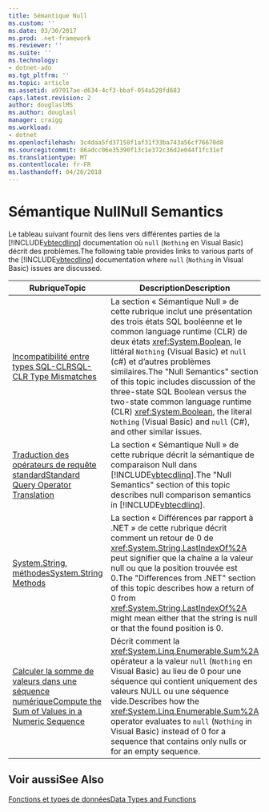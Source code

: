 ```yaml
---
title: Sémantique Null
ms.custom: ''
ms.date: 03/30/2017
ms.prod: .net-framework
ms.reviewer: ''
ms.suite: ''
ms.technology:
- dotnet-ado
ms.tgt_pltfrm: ''
ms.topic: article
ms.assetid: a97017ae-d634-4cf3-bbaf-054a528fd683
caps.latest.revision: 2
author: douglaslMS
ms.author: douglasl
manager: craigg
ms.workload:
- dotnet
ms.openlocfilehash: 3c4daa5fd37158f1af31f33ba743a56cf76670d8
ms.sourcegitcommit: 86adcc06e35390f13c1e372c36d2e044f1fc31ef
ms.translationtype: MT
ms.contentlocale: fr-FR
ms.lasthandoff: 04/26/2018
---
```

# <a name="null-semantics"></a><span data-ttu-id="3df3e-102">Sémantique Null</span><span class="sxs-lookup"><span data-stu-id="3df3e-102">Null Semantics</span></span>
<span data-ttu-id="3df3e-103">Le tableau suivant fournit des liens vers différentes parties de la [!INCLUDE[vbtecdlinq](../../../../../../includes/vbtecdlinq-md.md)] documentation où `null` (`Nothing` en Visual Basic) décrit des problèmes.</span><span class="sxs-lookup"><span data-stu-id="3df3e-103">The following table provides links to various parts of the [!INCLUDE[vbtecdlinq](../../../../../../includes/vbtecdlinq-md.md)] documentation where `null` (`Nothing` in Visual Basic) issues are discussed.</span></span>  
  
|<span data-ttu-id="3df3e-104">Rubrique</span><span class="sxs-lookup"><span data-stu-id="3df3e-104">Topic</span></span>|<span data-ttu-id="3df3e-105">Description</span><span class="sxs-lookup"><span data-stu-id="3df3e-105">Description</span></span>|  
|-----------|-----------------|  
|[<span data-ttu-id="3df3e-106">Incompatibilité entre types SQL-CLR</span><span class="sxs-lookup"><span data-stu-id="3df3e-106">SQL-CLR Type Mismatches</span></span>](../../../../../../docs/framework/data/adonet/sql/linq/sql-clr-type-mismatches.md)|<span data-ttu-id="3df3e-107">La section « Sémantique Null » de cette rubrique inclut une présentation des trois états SQL booléenne et le common language runtime (CLR) de deux états <xref:System.Boolean>, le littéral `Nothing` (Visual Basic) et `null` (c#) et d’autres problèmes similaires.</span><span class="sxs-lookup"><span data-stu-id="3df3e-107">The "Null Semantics" section of this topic includes discussion of the three-state SQL Boolean versus the two-state common language runtime (CLR) <xref:System.Boolean>, the literal `Nothing` (Visual Basic) and `null` (C#), and other similar issues.</span></span>|  
|[<span data-ttu-id="3df3e-108">Traduction des opérateurs de requête standard</span><span class="sxs-lookup"><span data-stu-id="3df3e-108">Standard Query Operator Translation</span></span>](../../../../../../docs/framework/data/adonet/sql/linq/standard-query-operator-translation.md)|<span data-ttu-id="3df3e-109">La section « Sémantique Null » de cette rubrique décrit la sémantique de comparaison Null dans [!INCLUDE[vbtecdlinq](../../../../../../includes/vbtecdlinq-md.md)].</span><span class="sxs-lookup"><span data-stu-id="3df3e-109">The "Null Semantics" section of this topic describes null comparison semantics in [!INCLUDE[vbtecdlinq](../../../../../../includes/vbtecdlinq-md.md)].</span></span>|  
|[<span data-ttu-id="3df3e-110">System.String, méthodes</span><span class="sxs-lookup"><span data-stu-id="3df3e-110">System.String Methods</span></span>](../../../../../../docs/framework/data/adonet/sql/linq/system-string-methods.md)|<span data-ttu-id="3df3e-111">La section « Différences par rapport à .NET » de cette rubrique décrit comment un retour de 0 de <xref:System.String.LastIndexOf%2A> peut signifier que la chaîne a la valeur null ou que la position trouvée est 0.</span><span class="sxs-lookup"><span data-stu-id="3df3e-111">The "Differences from .NET" section of this topic describes how a return of 0 from <xref:System.String.LastIndexOf%2A> might mean either that the string is null or that the found position is 0.</span></span>|  
|[<span data-ttu-id="3df3e-112">Calculer la somme de valeurs dans une séquence numérique</span><span class="sxs-lookup"><span data-stu-id="3df3e-112">Compute the Sum of Values in a Numeric Sequence</span></span>](../../../../../../docs/framework/data/adonet/sql/linq/compute-the-sum-of-values-in-a-numeric-sequence.md)|<span data-ttu-id="3df3e-113">Décrit comment la <xref:System.Linq.Enumerable.Sum%2A> opérateur a la valeur `null` (`Nothing` en Visual Basic) au lieu de 0 pour une séquence qui contient uniquement des valeurs NULL ou une séquence vide.</span><span class="sxs-lookup"><span data-stu-id="3df3e-113">Describes how the <xref:System.Linq.Enumerable.Sum%2A> operator evaluates to `null` (`Nothing` in Visual Basic) instead of 0 for a sequence that contains only nulls or for an empty sequence.</span></span>|  
  
## <a name="see-also"></a><span data-ttu-id="3df3e-114">Voir aussi</span><span class="sxs-lookup"><span data-stu-id="3df3e-114">See Also</span></span>  
 [<span data-ttu-id="3df3e-115">Fonctions et types de données</span><span class="sxs-lookup"><span data-stu-id="3df3e-115">Data Types and Functions</span></span>](../../../../../../docs/framework/data/adonet/sql/linq/data-types-and-functions.md)
